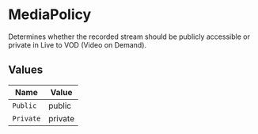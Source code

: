 # MediaPolicy

Determines whether the recorded stream should be publicly accessible or private in Live to VOD (Video on Demand).


## Values

| Name      | Value     |
| --------- | --------- |
| `Public`  | public    |
| `Private` | private   |
